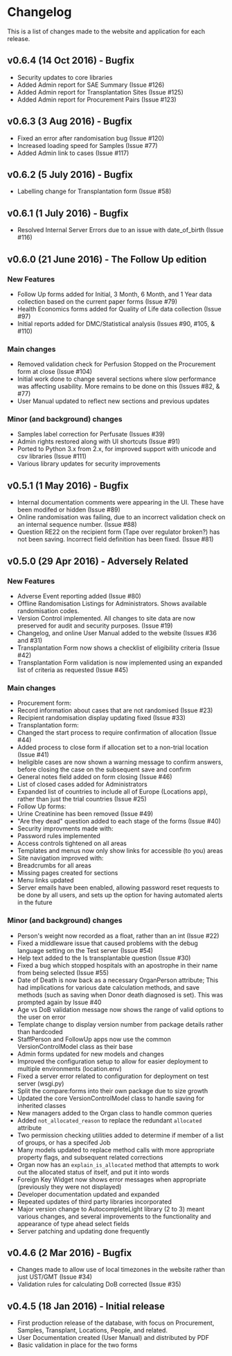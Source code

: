 # Changelog

This is a list of changes made to the website and application for each release.

## v0.6.4 (14 Oct 2016) - Bugfix
* Security updates to core libraries
* Added Admin report for SAE Summary (Issue #126)
* Added Admin report for Transplantation Sites (Issue #125)
* Added Admin report for Procurement Pairs (Issue #123)

## v0.6.3 (3 Aug 2016) - Bugfix
* Fixed an error after randomisation bug (Issue #120)
* Increased loading speed for Samples (Issue #77)
* Added Admin link to cases (Issue #117)

## v0.6.2 (5 July 2016) - Bugfix
* Labelling change for Transplantation form (Issue #58)

## v0.6.1 (1 July 2016) - Bugfix
* Resolved Internal Server Errors due to an issue with date_of_birth (Issue #116)

## v0.6.0 (21 June 2016) - The Follow Up edition
### New Features
* Follow Up forms added for Initial, 3 Month, 6 Month, and 1 Year data collection based on the current paper forms (Issue #79)
* Health Economics forms added for Quality of Life data collection (Issue #97)
* Initial reports added for DMC/Statistical analysis (Issues #90, #105, & #110)

### Main changes
* Removed validation check for Perfusion Stopped on the Procurement form at close (Issue #104)
* Initial work done to change several sections where slow performance was affecting usability. More remains to be done on this (Issues #82, & #77)
* User Manual updated to reflect new sections and previous updates

### Minor (and background) changes
* Samples label correction for Perfusate (Issues #39)
* Admin rights restored along with UI shortcuts (Issue #91)
* Ported to Python 3.x from 2.x, for improved support with unicode and csv libraries (Issue #111)
* Various library updates for security improvements


## v0.5.1 (1 May 2016) - Bugfix 
* Internal documentation comments were appearing in the UI. These have been modifed or hidden (Issue #89)
* Online randomisation was failing, due to an incorrect validation check on an internal sequence number. (Issue #88)
* Question RE22 on the recipient form (Tape over regulator broken?) has not been saving. Incorrect field definition has been fixed. (Issue #81)

## v0.5.0 (29 Apr 2016) - Adversely Related
### New Features
* Adverse Event reporting added (Issue #80)
* Offline Randomisation Listings for Administrators. Shows available randomisation codes.
* Version Control implemented. All changes to site data are now preserved for audit and security purposes. (Issue #19)
* Changelog, and online User Manual added to the website (Issues #36 and #31)
* Transplantation Form now shows a checklist of eligibility criteria (Issue #42)
* Transplantation Form validation is now implemented using an expanded list of criteria as requested (Issue #45)

### Main changes
* Procurement form: 
 * Record information about cases that are not randomised (Issue #23)
 * Recipient randomisation display updating fixed (Issue #33)
* Transplantation form:
 * Changed the start process to require confirmation of allocation (Issue #44)
 * Added process to close form if allocation set to a non-trial location (Issue #41)
 * Ineligible cases are now shown a warning message to confirm answers, before closing the case on the subsequent save and confirm
 * General notes field added on form closing (Issue #46)
 * List of closed cases added for Administrators
* Expanded list of countries to include all of Europe (Locations app), rather than just the trial countries (Issue #25)
* Follow Up forms:
 * Urine Creatinine has been removed (Issue #49)
 * "Are they dead" question added to each stage of the forms (Issue #40)
* Security improvments made with:
 * Password rules implemented
 * Access controls tightened on all areas
 * Templates and menus now only show links for accessible (to you) areas
* Site navigation improved with: 
 * Breadcrumbs for all areas
 * Missing pages created for sections
 * Menu links updated
* Server emails have been enabled, allowing password reset requests to be done by all users, and sets up the option for having automated alerts in the future

### Minor (and background) changes
* Person's weight now recorded as a float, rather than an int (Issue #22)
* Fixed a middleware issue that caused problems with the debug language setting on the Test server (Issue #54)
* Help text added to the Is transplantable question (Issue #30)
* Fixed a bug which stopped hospitals with an apostrophe in their name from being selected (Issue #55)
* Date of Death is now back as a necessary OrganPerson attribute; This had implications for various date calculation methods, and save methods (such as saving when Donor death diagnosed is set). This was prompted again by Issue #40
* Age vs DoB validation message now shows the range of valid options to the user on error
* Template change to display version number from package details rather than hardcoded
* StaffPerson and FollowUp apps now use the common VersionControlModel class as their base
* Admin forms updated for new models and changes
* Improved the configuration setup to allow for easier deployment to multiple environments (location.env)
* Fixed a server error related to configuration for deployment on test server (wsgi.py)
* Split the compare:forms into their own package due to size growth
* Updated the core VersionControlModel class to handle saving for inherited classes
* New managers added to the Organ class to handle common queries
* Added `not_allocated_reason` to replace the redundant `allocated` attribute
* Two permission checking utilities added to determine if member of a list of groups, or has a specifed Job
* Many models updated to replace method calls with more appropriate property flags, and subsequent related corrections
* Organ now has an `explain_is_allocated` method that attempts to work out the allocated status of itself, and put it into words
* Foreign Key Widget now shows error messages when appropriate (previously they were not displayed)
* Developer documentation updated and expanded
* Repeated updates of third party libraries incorporated
 * Major version change to AutocompleteLight library (2 to 3) meant various changes, and several improvements to the functionality and appearance of type ahead select fields
* Server patching and updating done frequently

## v0.4.6 (2 Mar 2016) - Bugfix
* Changes made to allow use of local timezones in the website rather than just UST/GMT (Issue #34)
* Validation rules for calculating DoB corrected (Issue #35)

## v0.4.5 (18 Jan 2016) - Initial release
* First production release of the database, with focus on Procurement, Samples, Transplant, Locations, People, and related.
* User Documentation created (User Manual) and distributed by PDF
* Basic validation in place for the two forms

